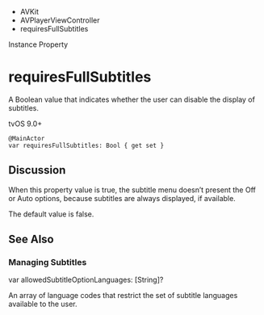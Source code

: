 

- AVKit
- AVPlayerViewController
-  requiresFullSubtitles 

Instance Property

# requiresFullSubtitles

A Boolean value that indicates whether the user can disable the display of subtitles.

tvOS 9.0+

``` source
@MainActor
var requiresFullSubtitles: Bool { get set }
```

## Discussion

When this property value is true, the subtitle menu doesn’t present the Off or Auto options, because subtitles are always displayed, if available.

The default value is false.

## See Also

### Managing Subtitles

var allowedSubtitleOptionLanguages: [String]?

An array of language codes that restrict the set of subtitle languages available to the user.

